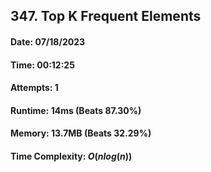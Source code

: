 ## 347. Top K Frequent Elements

#### Date: 07/18/2023

#### Time: 00:12:25

#### Attempts: 1

#### Runtime: 14ms (Beats 87.30%)

#### Memory: 13.7MB (Beats 32.29%)

#### Time Complexity: $O(nlog(n))$